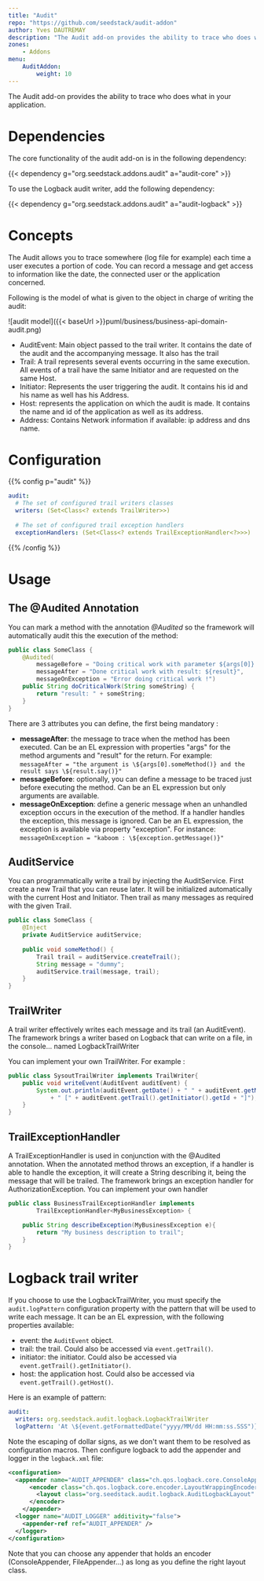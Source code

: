 ```yaml
---
title: "Audit"
repo: "https://github.com/seedstack/audit-addon"
author: Yves DAUTREMAY
description: "The Audit add-on provides the ability to trace who does what in your application."
zones:
    - Addons
menu:
    AuditAddon:
        weight: 10
---
```


The Audit add-on provides the ability to trace who does what in your application.<!--more-->

# Dependencies

The core functionality of the audit add-on is in the following dependency: 

{{< dependency g="org.seedstack.addons.audit" a="audit-core" >}}

To use the Logback audit writer, add the following dependency:

{{< dependency g="org.seedstack.addons.audit" a="audit-logback" >}}

# Concepts

The Audit allows you to trace somewhere (log file for example) each time a user executes a portion of code. You can 
record a message and get access to information like the date,  the connected user or the application concerned. 

Following is the model of what is given to the object in charge of writing the audit:

![audit model]({{< baseUrl >}}puml/business/business-api-domain-audit.png)

 - AuditEvent: Main object passed to the trail writer. It contains the date of the audit and the accompanying message. 
 It also has the trail
 - Trail: A trail represents several events occurring in the same execution. All events of a trail have the same 
 Initiator and are requested on the same Host.
 - Initiator: Represents the user triggering the audit. It contains his id and his name as well has his Address.
 - Host: represents the application on which the audit is made. It contains the name and id of the application as 
 well as its address.
 - Address: Contains Network information if available: ip address and dns name.

# Configuration

{{% config p="audit" %}}
```yaml
audit:
  # The set of configured trail writers classes
  writers: (Set<Class<? extends TrailWriter>>)
  
  # The set of configured trail exception handlers
  exceptionHandlers: (Set<Class<? extends TrailExceptionHandler<?>>>)
```
{{% /config %}}   

# Usage

## The @Audited Annotation

You can mark a method with the annotation *@Audited* so the framework will automatically audit this the execution of 
the method:

```java
public class SomeClass {
    @Audited(
        messageBefore = "Doing critical work with parameter ${args[0]}...",
        messageAfter = "Done critical work with result: ${result}",
        messageOnException = "Error doing critical work !")
    public String doCriticalWork(String someString) {
        return "result: " + someString;
    }
}
```


There are 3 attributes you can define, the first being mandatory :

* **messageAfter**: the message to trace when the method has been executed. Can be an EL expression with properties 
"args" for the method arguments and "result" for the return. For example: 
`messageAfter = "the argument is \${args[0].someMethod()} and the result says \${result.say()}"`
* **messageBefore**: optionally, you can define a message to be traced just before executing the method. 
Can be an EL expression but only arguments are available.
* **messageOnException**: define a generic message when an unhandled exception occurs in the execution of the method. 
If a handler handles the exception, this message is ignored. Can be an EL expression, the exception is available via 
property "exception". For instance: `messageOnException = "kaboom : \${exception.getMessage()}"`

## AuditService
You can programmatically write a trail by injecting the AuditService. First create a new Trail that you can reuse later. 
It will be initialized automatically with the current Host and Initiator. Then trail as many messages as required with 
the given Trail.

```java
public class SomeClass {
    @Inject
    private AuditService auditService;
    
    public void someMethod() {
        Trail trail = auditService.createTrail();
        String message = "dummy";
        auditService.trail(message, trail);
    } 
}
```
    
## TrailWriter
A trail writer effectively writes each message and its trail (an AuditEvent). The framework brings a writer based on 
Logback that can write on a file, in the console... named LogbackTrailWriter

You can implement your own TrailWriter. For example :

```java
public class SysoutTrailWriter implements TrailWriter{
    public void writeEvent(AuditEvent auditEvent) {
        System.out.println(auditEvent.getDate() + " " + auditEvent.getMessage()
            + " [" + auditEvent.getTrail().getInitiator().getId + "]");
    }
}
```
    
## TrailExceptionHandler
A TrailExceptionHandler is used in conjunction with the @Audited annotation. When the annotated method throws an exception, 
if a handler is able to handle the exception, it will create a String describing it, being the message that will be trailed. 
The framework brings an exception handler for AuthorizationException.
You can implement your own handler

```java
public class BusinessTrailExceptionHandler implements
        TrailExceptionHandler<MyBusinessException> {

    public String describeException(MyBusinessException e){
        return "My business description to trail";
    }
}
```

# Logback trail writer

If you choose to use the LogbackTrailWriter, you must specify the `audit.logPattern` configuration property with the 
pattern that will be used to write each message. It can be an EL expression, with the following properties available:

* event: the `AuditEvent` object.
* trail: the trail. Could also be accessed via `event.getTrail()`.
* initiator: the initiator. Could also be accessed via `event.getTrail().getInitiator()`.
* host: the application host. Could also be accessed via `event.getTrail().getHost()`.
 
Here is an example of pattern:

```yaml
audit:
  writers: org.seedstack.audit.logback.LogbackTrailWriter
  logPattern: 'At \${event.getFormattedDate("yyyy/MM/dd HH:mm:ss.SSS")} user \${initiator.getId()} requested application \${host.getName()} : \${event.getMessage()}'  
```

Note the escaping of dollar signs, as we don't want them to be resolved as configuration macros. Then configure 
logback to add the appender and logger in the `logback.xml` file:

```xml
<configuration>
  <appender name="AUDIT_APPENDER" class="ch.qos.logback.core.ConsoleAppender">
      <encoder class="ch.qos.logback.core.encoder.LayoutWrappingEncoder">
        <layout class="org.seedstack.audit.logback.AuditLogbackLayout" />
      </encoder>
    </appender>
  <logger name="AUDIT_LOGGER" additivity="false">
    <appender-ref ref="AUDIT_APPENDER" />
  </logger>
</configuration>
```
    
Note that you can choose any appender that holds an encoder (ConsoleAppender, FileAppender...) as long as you define 
the right layout class.
